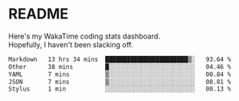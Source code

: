 # README

Here's my WakaTime coding stats dashboard.  
Hopefully, I haven't been slacking off.

<!--START_SECTION:waka-->

```txt
Markdown   13 hrs 34 mins  ███████████████████████▒░   93.64 %
Other      38 mins         █░░░░░░░░░░░░░░░░░░░░░░░░   04.46 %
YAML       7 mins          ▒░░░░░░░░░░░░░░░░░░░░░░░░   00.84 %
JSON       7 mins          ▒░░░░░░░░░░░░░░░░░░░░░░░░   00.81 %
Stylus     1 min           ░░░░░░░░░░░░░░░░░░░░░░░░░   00.13 %
```

<!--END_SECTION:waka-->